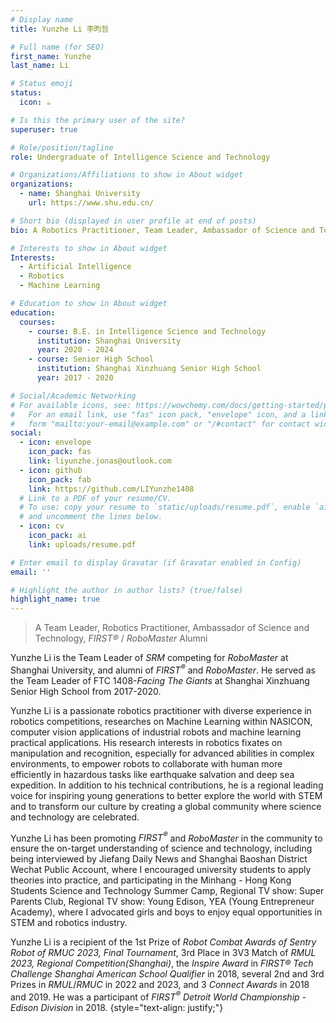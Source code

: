 ```yaml
---
# Display name
title: Yunzhe Li 李昀哲

# Full name (for SEO)
first_name: Yunzhe
last_name: Li

# Status emoji
status:
  icon: ☕️

# Is this the primary user of the site?
superuser: true

# Role/position/tagline
role: Undergraduate of Intelligence Science and Technology

# Organizations/Affiliations to show in About widget
organizations:
  - name: Shanghai University
    url: https://www.shu.edu.cn/

# Short bio (displayed in user profile at end of posts)
bio: A Robotics Practitioner, Team Leader, Ambassador of Science and Technologies, FIRST/RoboMaster Alumni, and Student @ SHU

# Interests to show in About widget
Interests:
  - Artificial Intelligence
  - Robotics
  - Machine Learning

# Education to show in About widget
education:
  courses:
    - course: B.E. in Intelligence Science and Technology
      institution: Shanghai University
      year: 2020 - 2024
    - course: Senior High School
      institution: Shanghai Xinzhuang Senior High School
      year: 2017 - 2020

# Social/Academic Networking
# For available icons, see: https://wowchemy.com/docs/getting-started/page-builder/#icons
#   For an email link, use "fas" icon pack, "envelope" icon, and a link in the
#   form "mailto:your-email@example.com" or "/#contact" for contact widget.
social:
  - icon: envelope
    icon_pack: fas
    link: liyunzhe.jonas@outlook.com
  - icon: github
    icon_pack: fab
    link: https://github.com/LIYunzhe1408
  # Link to a PDF of your resume/CV.
  # To use: copy your resume to `static/uploads/resume.pdf`, enable `ai` icons in `params.yaml`,
  # and uncomment the lines below.
  - icon: cv
    icon_pack: ai
    link: uploads/resume.pdf

# Enter email to display Gravatar (if Gravatar enabled in Config)
email: ''

# Highlight the author in author lists? (true/false)
highlight_name: true
---
```

> A Team Leader, Robotics Practitioner, Ambassador of Science and Technology, *FIRST®* / *RoboMaster* Alumni  

Yunzhe Li is the Team Leader of *SRM* competing for *RoboMaster* at Shanghai University, and alumni of *FIRST<sup>®</sup>*  and *RoboMaster*. He served as the Team Leader of FTC 1408-*Facing The Giants* at Shanghai Xinzhuang Senior High School from 2017-2020. 

Yunzhe Li is a passionate robotics practitioner with diverse experience in robotics competitions, researches on Machine Learning within NASICON, computer vision applications of industrial robots and machine learning practical applications. His research interests in robotics fixates on manipulation and recognition, especially for advanced abilities in complex environments, to empower robots to collaborate with human more efficiently in hazardous tasks like earthquake salvation and deep sea expedition. In addition to his technical contributions, he is a regional leading voice for inspiring young generations to better explore the world with STEM and to transform our culture by creating a global community where science and technology are celebrated.

Yunzhe Li has been promoting *FIRST<sup>®</sup>* and *RoboMaster* in the community to ensure the on-target understanding of science and technology, including being interviewed by Jiefang Daily News and Shanghai Baoshan District Wechat Public Account, where I encouraged university students to apply theories into practice, and participating in the Minhang - Hong Kong Students Science and Technology Summer Camp, Regional TV show: Super Parents Club, Regional TV show: Young Edison, YEA (Young Entrepreneur Academy), where I advocated girls and boys to enjoy equal opportunities in STEM and robotics industry.

Yunzhe Li is a recipient of the 1st Prize of *Robot Combat Awards of Sentry Robot of RMUC 2023, Final Tournament*, 3rd Place in 3V3 Match of *RMUL 2023, Regional Competition(Shanghai)*, the *Inspire Award* in *FIRST® Tech Challenge Shanghai American School Qualifier* in 2018, several 2nd and 3rd Prizes in *RMUL*/*RMUC* in 2022 and 2023, and 3 *Connect Awards* in 2018 and 2019. He was a participant of *FIRST<sup>®</sup> Detroit World Championship - Edison Division* in 2018.
{style="text-align: justify;"}
